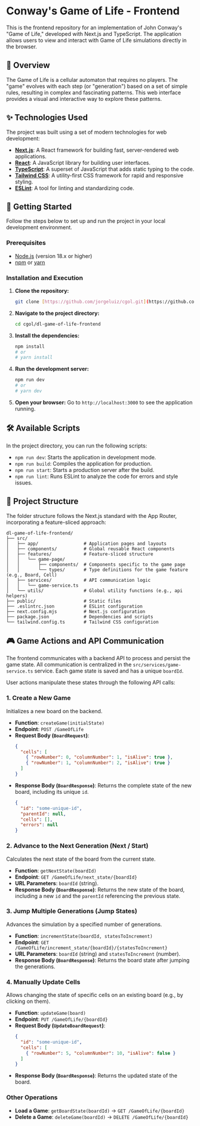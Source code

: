 # Conway's Game of Life - Frontend

This is the frontend repository for an implementation of John Conway's "Game of Life," developed with Next.js and TypeScript. The application allows users to view and interact with Game of Life simulations directly in the browser.

## 🚀 Overview

The Game of Life is a cellular automaton that requires no players. The "game" evolves with each step (or "generation") based on a set of simple rules, resulting in complex and fascinating patterns. This web interface provides a visual and interactive way to explore these patterns.

## ✨ Technologies Used

The project was built using a set of modern technologies for web development:

* **[Next.js](https://nextjs.org/)**: A React framework for building fast, server-rendered web applications.
* **[React](https://react.dev/)**: A JavaScript library for building user interfaces.
* **[TypeScript](https://www.typescriptlang.org/)**: A superset of JavaScript that adds static typing to the code.
* **[Tailwind CSS](https://tailwindcss.com/)**: A utility-first CSS framework for rapid and responsive styling.
* **[ESLint](https://eslint.org/)**: A tool for linting and standardizing code.

## 🏁 Getting Started

Follow the steps below to set up and run the project in your local development environment.

### Prerequisites

* [Node.js](https://nodejs.org/) (version 18.x or higher)
* [npm](https://www.npmjs.com/) or [yarn](https://yarnpkg.com/)

### Installation and Execution

1.  **Clone the repository:**
    ```bash
    git clone [https://github.com/jorgeluiz/cgol.git](https://github.com/jorgeluiz/cgol.git)
    ```

2.  **Navigate to the project directory:**
    ```bash
    cd cgol/dl-game-of-life-frontend
    ```

3.  **Install the dependencies:**
    ```bash
    npm install
    # or
    # yarn install
    ```

4.  **Run the development server:**
    ```bash
    npm run dev
    # or
    # yarn dev
    ```

5.  **Open your browser:**
    Go to `http://localhost:3000` to see the application running.

## 🛠️ Available Scripts

In the project directory, you can run the following scripts:

* `npm run dev`: Starts the application in development mode.
* `npm run build`: Compiles the application for production.
* `npm run start`: Starts a production server after the build.
* `npm run lint`: Runs ESLint to analyze the code for errors and style issues.

## 📂 Project Structure

The folder structure follows the Next.js standard with the App Router, incorporating a feature-sliced approach:

```
dl-game-of-life-frontend/
├── src/
│   ├── app/                 # Application pages and layouts
│   ├── components/          # Global reusable React components
│   ├── features/            # Feature-sliced structure
│   │   └── game-page/
│   │       ├── components/  # Components specific to the game page
│   │       └── types/       # Type definitions for the game feature (e.g., Board, Cell)
│   ├── services/            # API communication logic
│   │   └── game-service.ts
│   └── utils/               # Global utility functions (e.g., api helpers)
├── public/                  # Static files
├── .eslintrc.json           # ESLint configuration
├── next.config.mjs          # Next.js configuration
├── package.json             # Dependencies and scripts
└── tailwind.config.ts       # Tailwind CSS configuration
```

## 🎮 Game Actions and API Communication

The frontend communicates with a backend API to process and persist the game state. All communication is centralized in the `src/services/game-service.ts` service. Each game state is saved and has a unique `boardId`.

User actions manipulate these states through the following API calls:

### 1. Create a New Game

Initializes a new board on the backend.

* **Function**: `createGame(initialState)`
* **Endpoint**: `POST /GameOfLife`
* **Request Body (`BoardRequest`)**:
    ```json
    {
      "cells": [
        { "rowNumber": 0, "columnNumber": 1, "isAlive": true },
        { "rowNumber": 1, "columnNumber": 2, "isAlive": true }
      ]
    }
    ```
* **Response Body (`BoardResponse`)**: Returns the complete state of the new board, including its unique `id`.
    ```json
    {
      "id": "some-unique-id",
      "parentId": null,
      "cells": [],
      "errors": null
    }
    ```

### 2. Advance to the Next Generation (Next / Start)

Calculates the next state of the board from the current state.

* **Function**: `getNextState(boardId)`
* **Endpoint**: `GET /GameOfLife/next_state/{boardId}`
* **URL Parameters**: `boardId` (string).
* **Response Body (`BoardResponse`)**: Returns the new state of the board, including a new `id` and the `parentId` referencing the previous state.

### 3. Jump Multiple Generations (Jump States)

Advances the simulation by a specified number of generations.

* **Function**: `incrementState(boardId, statesToIncrement)`
* **Endpoint**: `GET /GameOfLife/increment_state/{boardId}/{statesToIncrement}`
* **URL Parameters**: `boardId` (string) and `statesToIncrement` (number).
* **Response Body (`BoardResponse`)**: Returns the board state after jumping the generations.

### 4. Manually Update Cells

Allows changing the state of specific cells on an existing board (e.g., by clicking on them).

* **Function**: `updateGame(board)`
* **Endpoint**: `PUT /GameOfLife/{boardId}`
* **Request Body (`UpdateBoardRequest`)**:
    ```json
    {
      "id": "some-unique-id",
      "cells": [
        { "rowNumber": 5, "columnNumber": 10, "isAlive": false }
      ]
    }
    ```
* **Response Body (`BoardResponse`)**: Returns the updated state of the board.

### Other Operations

* **Load a Game**: `getBoardState(boardId)` -> `GET /GameOfLife/{boardId}`
* **Delete a Game**: `deleteGame(boardId)` -> `DELETE /GameOfLife/{boardId}`
